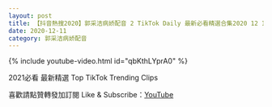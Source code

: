 ```yaml
---
layout: post
title: 【抖音熱搜2020】郭采洁病娇配音 2 TikTok Daily 最新必看精選合集2020 12 11
date: 2020-12-11
category: 郭采洁病娇配音
---
```


{% include youtube-video.html id="qbKthLYprA0" %}

2021必看 最新精選 Top TikTok Trending Clips

喜歡請點贊轉發加訂閱 Like & Subscribe：[YouTube](https://www.youtube.com/channel/UCAoR7VcanIPd04uEq_GIylA/videos)

